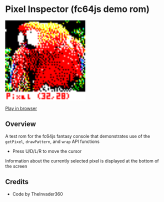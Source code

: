 # Pixel Inspector (fc64js demo rom)

[<img src="https://raw.githubusercontent.com/TheInvader360/fc64js/main/rom/demo/pixel-inspector/docs/demo.gif" width="256"/>](https://theinvader360.github.io/fc64js/rom/demo/pixel-inspector/)

[Play in browser](https://theinvader360.github.io/fc64js/rom/demo/pixel-inspector/)

## Overview

A test rom for the fc64js fantasy console that demonstrates use of the ```getPixel```, ```drawPattern```, and ```wrap``` API functions

* Press U/D/L/R to move the cursor

Information about the currently selected pixel is displayed at the bottom of the screen

## Credits

* Code by TheInvader360
